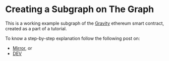 # Creating a Subgraph on The Graph

This is a working example subgraph of the [Gravity](https://github.com/graphprotocol/example-subgraph/blob/master/contracts/Gravity.sol) ethereum smart contract, created as a part of a tutorial.

To know a step-by-step explanation follow the following post on:
- [Mirror](https://mirror.xyz/0xB38709B8198d147cc9Ff9C133838a044d78B064B/DdiikBvOLngfOotpqNEoi7gIy9RDlEr0Ztv4yWlYyzc), or
- [DEV](https://dev.to/nvn/the-graph-tutorial-creating-a-subgraph-4no4)